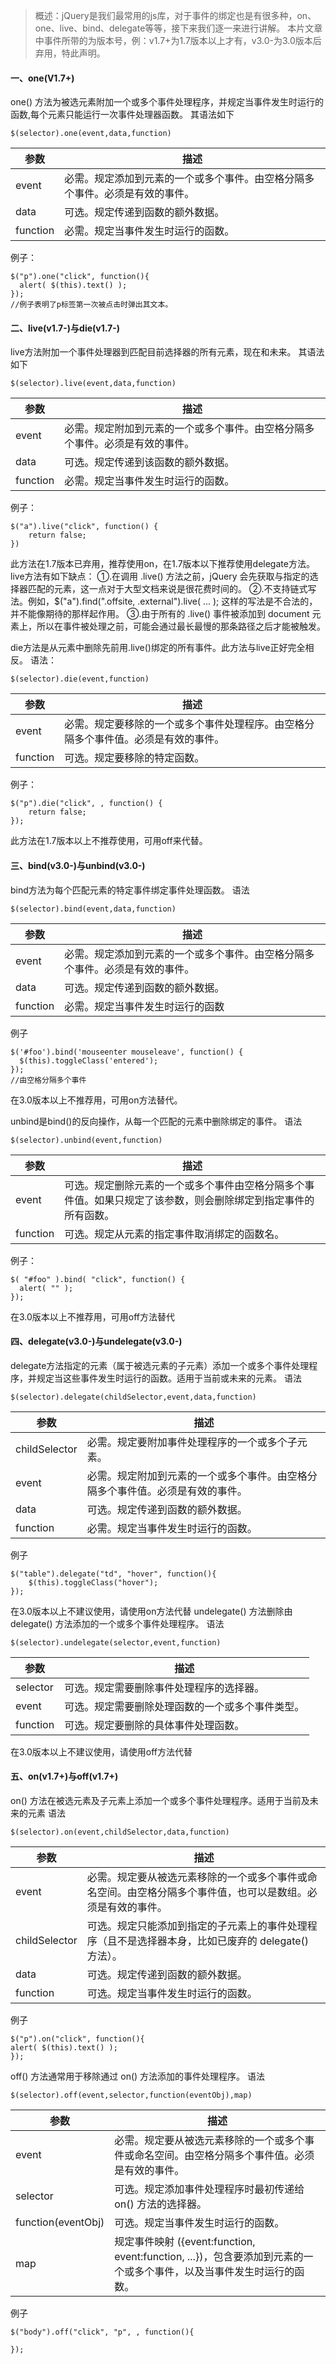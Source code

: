 > 概述：jQuery是我们最常用的js库，对于事件的绑定也是有很多种，on、one、live、bind、delegate等等，接下来我们逐一来进行讲解。
> 本片文章中事件所带的为版本号，例：v1.7+为1.7版本以上才有，v3.0-为3.0版本后弃用，特此声明。
#### 一、one(V1.7+)
one() 方法为被选元素附加一个或多个事件处理程序，并规定当事件发生时运行的函数,每个元素只能运行一次事件处理器函数。
其语法如下
```
$(selector).one(event,data,function)
```

| 参数    |  描述   |
| --- | --- |
|  event   | 必需。规定添加到元素的一个或多个事件。由空格分隔多个事件。必须是有效的事件。    |
|   data  |  可选。规定传递到函数的额外数据。   |
|function|必需。规定当事件发生时运行的函数。|
例子：
```
$("p").one("click", function(){
  alert( $(this).text() );
});
//例子表明了p标签第一次被点击时弹出其文本。
```
#### 二、live(v1.7-)与die(v1.7-)
live方法附加一个事件处理器到匹配目前选择器的所有元素，现在和未来。
其语法如下
```
$(selector).live(event,data,function)
```

|   参数  |  描述   |
| --- | --- |
|  event    |   必需。规定附加到元素的一个或多个事件。由空格分隔多个事件。必须是有效的事件。  |
|  data   | 可选。规定传递到该函数的额外数据。    |
|  function   | 必需。规定当事件发生时运行的函数。    |
例子：
```
$("a").live("click", function() { 
	return false; 
})
```
此方法在1.7版本已弃用，推荐使用on，在1.7版本以下推荐使用delegate方法。
live方法有如下缺点：
①.在调用 .live() 方法之前，jQuery 会先获取与指定的选择器匹配的元素，这一点对于大型文档来说是很花费时间的。
②.不支持链式写法。例如，$("a").find(".offsite, .external").live( ... );  这样的写法是不合法的，并不能像期待的那样起作用。
③.由于所有的 .live() 事件被添加到 document 元素上，所以在事件被处理之前，可能会通过最长最慢的那条路径之后才能被触发。

die方法是从元素中删除先前用.live()绑定的所有事件。此方法与live正好完全相反。
语法：
```
$(selector).die(event,function)
```

| 参数     | 描述                                                                                 |
| -------- | ------------------------------------------------------------------------------------ |
| event    | 必需。规定要移除的一个或多个事件处理程序。由空格分隔多个事件值。必须是有效的事件。 |
| function |可选。规定要移除的特定函数。|

例子：
```
$("p").die("click", , function() { 
	return false; 
});
```
此方法在1.7版本以上不推荐使用，可用off来代替。
#### 三、bind(v3.0-)与unbind(v3.0-)
bind方法为每个匹配元素的特定事件绑定事件处理函数。
语法
```
$(selector).bind(event,data,function)
```

| 参数     | 描述                                                                         |
| -------- | ---------------------------------------------------------------------------- |
| event    | 必需。规定添加到元素的一个或多个事件。由空格分隔多个事件。必须是有效的事件。 |
| data     | 可选。规定传递到函数的额外数据。                                             |
| function | 必需。规定当事件发生时运行的函数       |
例子
```
$('#foo').bind('mouseenter mouseleave', function() {
  $(this).toggleClass('entered');
});
//由空格分隔多个事件
```
在3.0版本以上不推荐用，可用on方法替代。

unbind是bind()的反向操作，从每一个匹配的元素中删除绑定的事件。
语法
```
$(selector).unbind(event,function)
```

| 参数     | 描述                                                                                                           |
| -------- | -------------------------------------------------------------------------------------------------------------- |
| event    | 可选。规定删除元素的一个或多个事件由空格分隔多个事件值。如果只规定了该参数，则会删除绑定到指定事件的所有函数。 |
| function | 可选。规定从元素的指定事件取消绑定的函数名。      |

例子：
```
$( "#foo" ).bind( "click", function() {
  alert( "" );
});
```
在3.0版本以上不推荐用，可用off方法替代

#### 四、delegate(v3.0-)与undelegate(v3.0-)
delegate方法指定的元素（属于被选元素的子元素）添加一个或多个事件处理程序，并规定当这些事件发生时运行的函数。适用于当前或未来的元素。
语法
```
$(selector).delegate(childSelector,event,data,function)
```

| 参数          | 描述                                                                           |
| ------------- | ------------------------------------------------------------------------------ |
| childSelector | 必需。规定要附加事件处理程序的一个或多个子元素。                               |
| event         | 必需。规定附加到元素的一个或多个事件。由空格分隔多个事件值。必须是有效的事件。 |
| data          | 可选。规定传递到函数的额外数据。                                               |
| function      | 必需。规定当事件发生时运行的函数。                                             |
例子
```
$("table").delegate("td", "hover", function(){
    $(this).toggleClass("hover");
});
```
在3.0版本以上不建议使用，请使用on方法代替
undelegate() 方法删除由 delegate() 方法添加的一个或多个事件处理程序。
语法
```
$(selector).undelegate(selector,event,function)
```

| 参数     | 描述                                             |
| -------- | ------------------------------------------------ |
| selector | 可选。规定需要删除事件处理程序的选择器。         |
| event    | 可选。规定需要删除处理函数的一个或多个事件类型。 |
| function |可选。规定要删除的具体事件处理函数。          |
在3.0版本以上不建议使用，请使用off方法代替

#### 五、on(v1.7+)与off(v1.7+)
on() 方法在被选元素及子元素上添加一个或多个事件处理程序。适用于当前及未来的元素
语法
```
$(selector).on(event,childSelector,data,function)
```

| 参数          | 描述                                                                                                         |
| ------------- | ------------------------------------------------------------------------------------------------------------ |
| event         | 必需。规定要从被选元素移除的一个或多个事件或命名空间。由空格分隔多个事件值，也可以是数组。必须是有效的事件。 |
| childSelector | 可选。规定只能添加到指定的子元素上的事件处理程序（且不是选择器本身，比如已废弃的 delegate() 方法）。         |
| data          | 可选。规定传递到函数的额外数据。                                                                             |
| function      | 可选。规定当事件发生时运行的函数。 |
例子
```
$("p").on("click", function(){
alert( $(this).text() );
});
```
off() 方法通常用于移除通过 on() 方法添加的事件处理程序。
语法
```
$(selector).off(event,selector,function(eventObj),map)
```

| 参数               | 描述                                                                                                                 |
| ------------------ | -------------------------------------------------------------------------------------------------------------------- |
| event              | 必需。规定要从被选元素移除的一个或多个事件或命名空间。由空格分隔多个事件值。必须是有效的事件。                       |
| selector           | 可选。规定添加事件处理程序时最初传递给 on() 方法的选择器。                                                           |
| function(eventObj) | 可选。规定当事件发生时运行的函数。                                                                                   |
| map                | 规定事件映射 ({event:function, event:function, ...})，包含要添加到元素的一个或多个事件，以及当事件发生时运行的函数。 |
例子
```
$("body").off("click", "p", , function(){

});
```